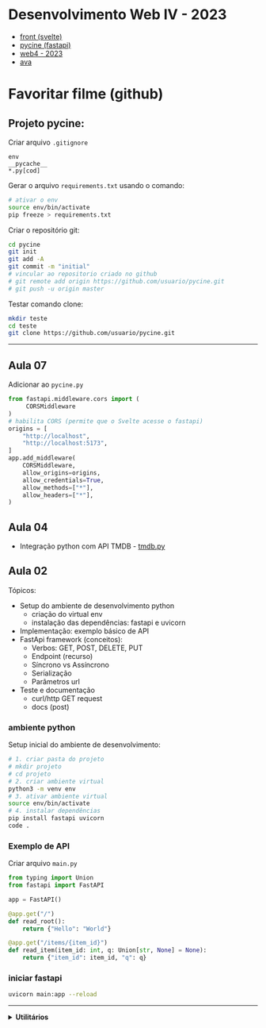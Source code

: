 # Desenvolvimento Web IV - 2023

- [front (svelte)](https://github.com/fscheidt/front)
- [pycine (fastapi)](https://github.com/fscheidt/pycine)
- [web4 - 2023](https://github.com/fscheidt/web4-23)
- [ava](https://ava.ifpr.edu.br/course/view.php?id=10808)


# Favoritar filme (github)

## Projeto pycine:

Criar arquivo `.gitignore`
```
env
__pycache__
*.py[cod]
```

Gerar o arquivo `requirements.txt` usando o comando:
```bash
# ativar o env
source env/bin/activate
pip freeze > requirements.txt
```

Criar o repositório git:
```bash
cd pycine
git init
git add -A
git commit -m "initial"
# vincular ao repositorio criado no github
# git remote add origin https://github.com/usuario/pycine.git
# git push -u origin master

```

Testar comando clone:
```bash
mkdir teste
cd teste
git clone https://github.com/usuario/pycine.git
```


---


## Aula 07
Adicionar ao `pycine.py`

```python
from fastapi.middleware.cors import (
     CORSMiddleware
)
# habilita CORS (permite que o Svelte acesse o fastapi)
origins = [
    "http://localhost",
    "http://localhost:5173",
]
app.add_middleware(
    CORSMiddleware,
    allow_origins=origins,
    allow_credentials=True,
    allow_methods=["*"],
    allow_headers=["*"],
)
```

## Aula 04

- Integração python com API TMDB - [tmdb.py](tmdb.py)

## Aula 02

Tópicos:

- Setup do ambiente de desenvolvimento python
	- criação do virtual env
	- instalação das dependências: fastapi e uvicorn
- Implementação: exemplo básico de API
- FastApi framework (conceitos):
	- Verbos: GET, POST, DELETE, PUT
	- Endpoint (recurso)
	- Síncrono vs Assíncrono
	- Serialização
    - Parâmetros url
- Teste e documentação
	- curl/http GET request
	- docs (post)


### ambiente python

Setup inicial do ambiente de desenvolvimento:

```bash
# 1. criar pasta do projeto
# mkdir projeto
# cd projeto
# 2. criar ambiente virtual
python3 -m venv env
# 3. ativar ambiente virtual
source env/bin/activate
# 4. instalar dependências
pip install fastapi uvicorn
code .
```

### Exemplo de API

Criar arquivo `main.py`

```python
from typing import Union
from fastapi import FastAPI

app = FastAPI()

@app.get("/")
def read_root():
    return {"Hello": "World"}

@app.get("/items/{item_id}")
def read_item(item_id: int, q: Union[str, None] = None):
    return {"item_id": item_id, "q": q}

```

### iniciar fastapi

```bash
uvicorn main:app --reload
```

---

<details>
<summary><b>Utilitários</b></summary>

**httpie**

```bash
sudo apt-get install httpie
# ou
sudo snap install httpie
```

</details>